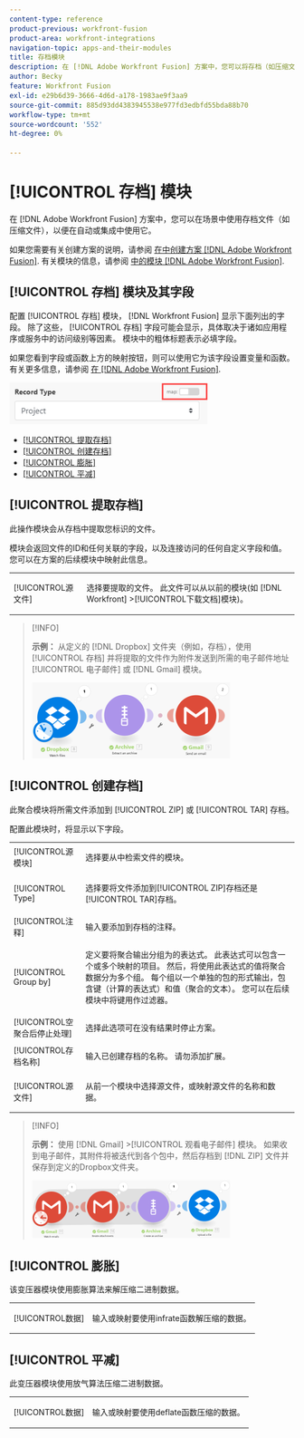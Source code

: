 ```yaml
---
content-type: reference
product-previous: workfront-fusion
product-area: workfront-integrations
navigation-topic: apps-and-their-modules
title: 存档模块
description: 在 [!DNL Adobe Workfront Fusion] 方案中，您可以将存档（如压缩文件）连接到多个第三方应用程序和服务。 例如，您可以配置一个方案，该方案
author: Becky
feature: Workfront Fusion
exl-id: e29b6d39-3666-4d6d-a178-1983ae9f3aa9
source-git-commit: 885d93dd4383945538e977fd3edbfd55bda88b70
workflow-type: tm+mt
source-wordcount: '552'
ht-degree: 0%

---
```


# [!UICONTROL 存档] 模块

在 [!DNL Adobe Workfront Fusion] 方案中，您可以在场景中使用存档文件（如压缩文件），以便在自动或集成中使用它。

如果您需要有关创建方案的说明，请参阅 [在中创建方案 [!DNL Adobe Workfront Fusion]](../../workfront-fusion/scenarios/create-a-scenario.md). 有关模块的信息，请参阅 [中的模块 [!DNL Adobe Workfront Fusion]](../../workfront-fusion/modules/modules.md).

## [!UICONTROL 存档] 模块及其字段

配置 [!UICONTROL 存档] 模块， [!DNL Workfront Fusion] 显示下面列出的字段。 除了这些， [!UICONTROL 存档] 字段可能会显示，具体取决于诸如应用程序或服务中的访问级别等因素。 模块中的粗体标题表示必填字段。

如果您看到字段或函数上方的映射按钮，则可以使用它为该字段设置变量和函数。 有关更多信息，请参阅 [在 [!DNL Adobe Workfront Fusion]](../../workfront-fusion/mapping/map-information-between-modules.md).

![](assets/map-toggle-350x74.png)

* [[!UICONTROL 提取存档]](#extract-an-archive)
* [[!UICONTROL 创建存档]](#create-an-archive)
* [[!UICONTROL 膨胀]](#inflate)
* [[!UICONTROL 平减]](#deflate)

## [!UICONTROL 提取存档]

此操作模块会从存档中提取您标识的文件。

模块会返回文件的ID和任何关联的字段，以及连接访问的任何自定义字段和值。 您可以在方案的后续模块中映射此信息。

<table style="table-layout:auto">
 <col> 
 <col> 
 <tbody> 
  <tr> 
   <td>[!UICONTROL源文件]</td> 
   <td> <p> 选择要提取的文件。 此文件可以从以前的模块(如 [!DNL Workfront] &gt;[!UICONTROL下载文档]模块)。</p>  </td> 
  </tr> 
 </tbody> 
</table>

>[!INFO]
>
>**示例：** 从定义的 [!DNL Dropbox] 文件夹（例如，存档），使用 [!UICONTROL 存档] 并将提取的文件作为附件发送到所需的电子邮件地址 [!UICONTROL 电子邮件] 或 [!DNL Gmail] 模块。
>
>![](assets/example-dropbox-350x134.png)

## [!UICONTROL 创建存档]

此聚合模块将所需文件添加到 [!UICONTROL ZIP] 或 [!UICONTROL TAR] 存档。

配置此模块时，将显示以下字段。

<table style="table-layout:auto"> 
 <col> 
 <col> 
 <tbody> 
  <tr> 
   <td>[!UICONTROL源模块]</td> 
   <td> <p> 选择要从中检索文件的模块。</p> </td> 
  </tr> 
  <tr> 
   <td>[!UICONTROL Type] </td> 
   <td> <p>选择要将文件添加到[!UICONTROL ZIP]存档还是[!UICONTROL TAR]存档。</p> </td> 
  </tr> 
  <tr> 
   <td>[!UICONTROL注释]</td> 
   <td>输入要添加到存档的注释。</td> 
  </tr> 
  <tr> 
   <td>[!UICONTROL Group by]</td> 
   <td> <p>定义要将聚合输出分组为的表达式。 此表达式可以包含一个或多个映射的项目。 然后，将使用此表达式的值将聚合数据分为多个组。 每个组以一个单独的包的形式输出，包含键（计算的表达式）和值（聚合的文本）。 您可以在后续模块中将键用作过滤器。</p> </td> 
  </tr> 
  <tr> 
   <td>[!UICONTROL空聚合后停止处理]</td> 
   <td>选择此选项可在没有结果时停止方案。</td> 
  </tr> 
  <tr> 
   <td>[!UICONTROL存档名称]</td> 
   <td> <p> 输入已创建存档的名称。 请勿添加扩展。</p> </td> 
  </tr> 
  <tr> 
   <td>[!UICONTROL源文件]</td> 
   <td> <p>从前一个模块中选择源文件，或映射源文件的名称和数据。</p> </td> 
  </tr> 
 </tbody> 
</table>

>[!INFO]
>
>**示例：** 使用 [!DNL Gmail] >[!UICONTROL 观看电子邮件] 模块。 如果收到电子邮件，其附件将被迭代到各个包中，然后存档到 [!DNL ZIP] 文件并保存到定义的Dropbox文件夹。
>
>![](assets/example-gmail-350x102.png)

## [!UICONTROL 膨胀]

该变压器模块使用膨胀算法来解压缩二进制数据。

<table style="table-layout:auto">
 <col> 
 <col> 
 <tbody> 
  <tr> 
   <td>[!UICONTROL数据] </td> 
   <td> <p>输入或映射要使用infrate函数解压缩的数据。</p> </td> 
  </tr> 
 </tbody> 
</table>

## [!UICONTROL 平减]

此变压器模块使用放气算法压缩二进制数据。

<table style="table-layout:auto">
 <col> 
 <col> 
 <tbody> 
  <tr> 
   <td>[!UICONTROL数据] </td> 
   <td> <p>输入或映射要使用deflate函数压缩的数据。</p> </td> 
  </tr> 
 </tbody> 
</table>
